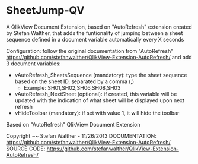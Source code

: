 # SheetJump-QV
A QlikView Document Extension, based on "AutoRefresh" extension created by Stefan Walther, that adds the funtionality of jumping between a sheet sequence defined in a document variable automatically every X seconds

Configuration: follow the original documentation from "AutoRefresh"
https://github.com/stefanwalther/QlikView-Extension-AutoRefresh/
and add 3 document variables:
  * vAutoRefresh_SheetsSequence (mandatory): type the sheet sequence based on the sheet ID, separated by a comma (,)
    - Example: SH01,SH02,SH06,SH08,SH03
  * vAutoRefresh_NextSheet (optional): if created, this variable will be updated with the indication of what sheet will be displayed upon next refresh
  * vHideToolbar (mandatory): if set with value 1, it will hide the toolbar


Based on "AutoRefresh" QlikView Document Extension

Copyright
~~
Stefan Walther - 11/26/2013
DOCUMENTATION:
  https://github.com/stefanwalther/QlikView-Extension-AutoRefresh/
SOURCE CODE:
  https://github.com/stefanwalther/QlikView-Extension-AutoRefresh/

